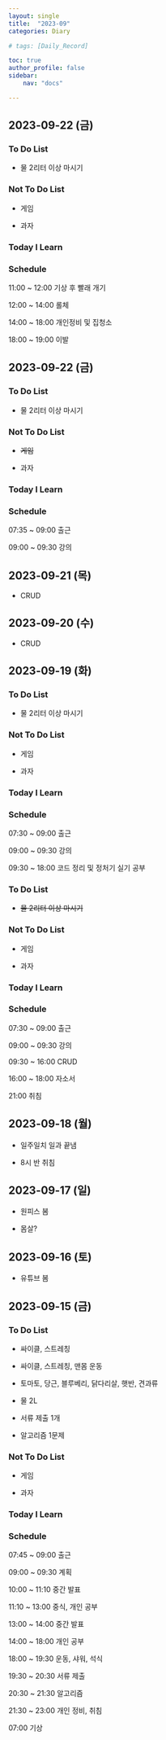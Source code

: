 ```yaml
---
layout: single
title:  "2023-09"
categories: Diary

# tags: [Daily_Record]

toc: true
author_profile: false
sidebar:
    nav: "docs"

---
```


## 2023-09-22 (금)

### To Do List

- 물 2리터 이상 마시기

### Not To Do List

- 게임

- 과자

### Today I Learn

### Schedule

11:00 ~ 12:00 기상 후 빨래 개기

12:00 ~ 14:00 롤체

14:00 ~ 18:00 개인정비 및 집청소

18:00 ~ 19:00 이발

## 2023-09-22 (금)

### To Do List

- 물 2리터 이상 마시기

### Not To Do List

- ~~게임~~

- 과자

### Today I Learn

### Schedule

07:35 ~ 09:00 출근

09:00 ~ 09:30 강의

## 2023-09-21 (목)

- CRUD

## 2023-09-20 (수)

- CRUD

## 2023-09-19 (화)

### To Do List

- 물 2리터 이상 마시기

### Not To Do List

- 게임

- 과자

### Today I Learn

### Schedule

07:30 ~ 09:00 출근

09:00 ~ 09:30 강의

09:30 ~ 18:00 코드 정리 및 정처기 실기 공부

### To Do List

- ~~물 2리터 이상 마시기~~

### Not To Do List

- 게임

- 과자

### Today I Learn

### Schedule

07:30 ~ 09:00 출근

09:00 ~ 09:30 강의

09:30 ~ 16:00 CRUD

16:00 ~ 18:00 자소서

21:00 취침

## 2023-09-18 (월)

- 일주일치 일과 끝냄

- 8시 반 취침

## 2023-09-17 (일)

- 원피스 봄

- 몸살?

## 2023-09-16 (토)

- 유튜브 봄

## 2023-09-15 (금)

### To Do List

- 싸이클, 스트레칭

- 싸이클, 스트레칭, 맨몸 운동

- 토마토, 당근, 블루베리, 닭다리살, 햇반, 견과류

- 물 2L

- 서류 제출 1개

- 알고리즘 1문제

### Not To Do List

- 게임

- 과자

### Today I Learn

### Schedule

07:45 ~ 09:00 출근

09:00 ~ 09:30 계획

10:00 ~ 11:10 중간 발표

11:10 ~ 13:00 중식, 개인 공부

13:00 ~ 14:00 중간 발표

14:00 ~ 18:00 개인 공부

18:00 ~ 19:30 운동, 샤워, 석식

19:30 ~ 20:30 서류 제출

20:30 ~ 21:30 알고리즘

21:30 ~ 23:00 개인 정비, 취침

07:00 기상
